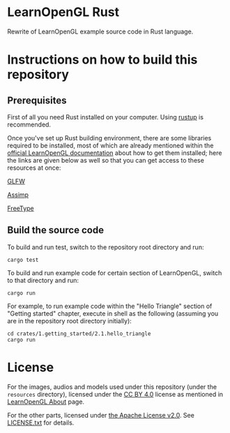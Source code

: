 # LearnOpenGL Rust

Rewrite of LearnOpenGL example source code in Rust language.

# Instructions on how to build this repository

## Prerequisites

First of all you need Rust installed on your computer. Using [rustup](https://rustup.rs/) is recommended.

Once you've set up Rust building environment, there are some libraries required to be installed,
most of which are already mentioned within the [official LearnOpenGL documentation](https://learnopengl.com/)
about how to get them installed;  here the links are given below as well so that you can get access to these
resources at once:

[GLFW](https://www.glfw.org/docs/latest/compile.html)

[Assimp](http://assimp.org/index.php/downloads)

[FreeType](http://www.freetype.org/)

## Build the source code

To build and run test, switch to the repository root directory and run:

```shell
cargo test
```

To build and run example code for certain section of LearnOpenGL, switch to that directory and run:
```shell
cargo run
```

For example, to run example code within the "Hello Triangle" section of "Getting started" chapter,
execute in shell as the following (assuming you are in the repository root directory initially):

```shell
cd crates/1.getting_started/2.1.hello_triangle
cargo run
```

# License

For the images, audios and models used under this repository (under the `resources` directory), licensed under the
[CC BY 4.0](https://spdx.org/licenses/CC-BY-4.0.html) license as mentioned in
[LearnOpenGL About](https://learnopengl.com/About) page.

For the other parts, licensed under [the Apache License v2.0](https://spdx.org/licenses/Apache-2.0.html).
See [LICENSE.txt](LICENSE.txt) for details.
